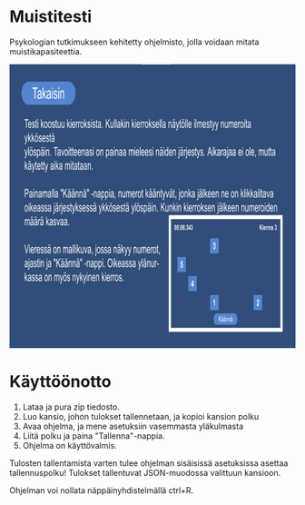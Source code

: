 # Muistitesti
Psykologian tutkimukseen kehitetty ohjelmisto, jolla voidaan mitata muistikapasiteettia.

<img src="https://github.com/DualRedd/Muistitesti/blob/main/muistitesti_sc1.png?raw=true" height="500"/>

# Käyttöönotto
1. Lataa ja pura zip tiedosto.
2. Luo kansio, johon tulokset tallennetaan, ja kopioi kansion polku
3. Avaa ohjelma, ja mene asetuksiin vasemmasta yläkulmasta
4. Liitä polku ja paina "Tallenna"-nappia.
5. Ohjelma on käyttövalmis.

Tulosten tallentamista varten tulee ohjelman sisäisissä asetuksissa asettaa tallennuspolku! Tulokset tallentuvat JSON-muodossa valittuun kansioon.

Ohjelman voi nollata näppäinyhdistelmällä ctrl+R.
